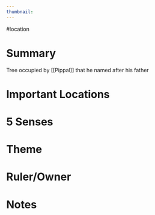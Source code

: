 ```yaml
---
thumbnail:
---
```

#location
# Summary
Tree occupied by [[Pippal]] that he named after his father

# Important Locations
# 5 Senses
# Theme
# Ruler/Owner
# Notes
